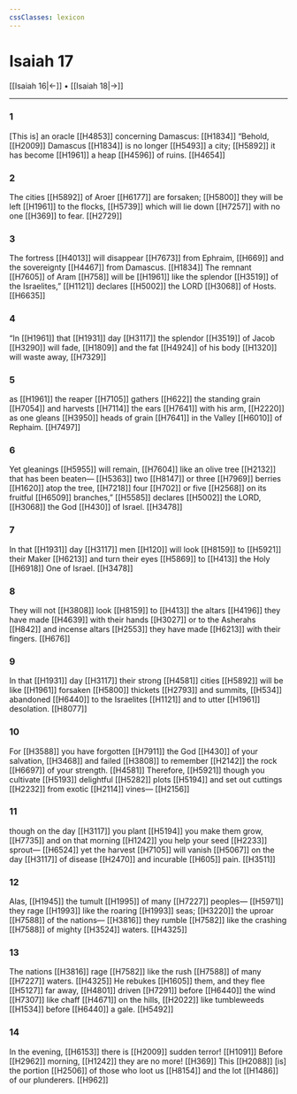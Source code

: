 ```yaml
---
cssClasses: lexicon
---
```


# Isaiah 17

[[Isaiah 16|←]] • [[Isaiah 18|→]]

---

### 1
[This is] an oracle [[H4853]] concerning Damascus: [[H1834]] “Behold, [[H2009]] Damascus [[H1834]] is no longer [[H5493]] a city; [[H5892]] it has become [[H1961]] a heap [[H4596]] of ruins. [[H4654]]

### 2
The cities [[H5892]] of Aroer [[H6177]] are forsaken; [[H5800]] they will be left [[H1961]] to the flocks, [[H5739]] which will lie down [[H7257]] with no one [[H369]] to fear. [[H2729]]

### 3
The fortress [[H4013]] will disappear [[H7673]] from Ephraim, [[H669]] and the sovereignty [[H4467]] from Damascus. [[H1834]] The remnant [[H7605]] of Aram [[H758]] will be [[H1961]] like the splendor [[H3519]] of the Israelites,” [[H1121]] declares [[H5002]] the LORD [[H3068]] of Hosts. [[H6635]]

### 4
“In [[H1961]] that [[H1931]] day [[H3117]] the splendor [[H3519]] of Jacob [[H3290]] will fade, [[H1809]] and the fat [[H4924]] of his body [[H1320]] will waste away, [[H7329]]

### 5
as [[H1961]] the reaper [[H7105]] gathers [[H622]] the standing grain [[H7054]] and harvests [[H7114]] the ears [[H7641]] with his arm, [[H2220]] as one gleans [[H3950]] heads of grain [[H7641]] in the Valley [[H6010]] of Rephaim. [[H7497]]

### 6
Yet gleanings [[H5955]] will remain, [[H7604]] like an olive tree [[H2132]] that has been beaten— [[H5363]] two [[H8147]] or three [[H7969]] berries [[H1620]] atop the tree, [[H7218]] four [[H702]] or five [[H2568]] on its fruitful [[H6509]] branches,” [[H5585]] declares [[H5002]] the LORD, [[H3068]] the God [[H430]] of Israel. [[H3478]]

### 7
In that [[H1931]] day [[H3117]] men [[H120]] will look [[H8159]] to [[H5921]] their Maker [[H6213]] and turn their eyes [[H5869]] to [[H413]] the Holy [[H6918]] One of Israel. [[H3478]]

### 8
They will not [[H3808]] look [[H8159]] to [[H413]] the altars [[H4196]] they have made [[H4639]] with their hands [[H3027]] or to the Asherahs [[H842]] and incense altars [[H2553]] they have made [[H6213]] with their fingers. [[H676]]

### 9
In that [[H1931]] day [[H3117]] their strong [[H4581]] cities [[H5892]] will be like [[H1961]] forsaken [[H5800]] thickets [[H2793]] and summits, [[H534]] abandoned [[H6440]] to the Israelites [[H1121]] and to utter [[H1961]] desolation. [[H8077]]

### 10
For [[H3588]] you have forgotten [[H7911]] the God [[H430]] of your salvation, [[H3468]] and failed [[H3808]] to remember [[H2142]] the rock [[H6697]] of your strength. [[H4581]] Therefore, [[H5921]] though you cultivate [[H5193]] delightful [[H5282]] plots [[H5194]] and set out cuttings [[H2232]] from exotic [[H2114]] vines— [[H2156]]

### 11
though on the day [[H3117]] you plant [[H5194]] you make them grow, [[H7735]] and on that morning [[H1242]] you help your seed [[H2233]] sprout— [[H6524]] yet the harvest [[H7105]] will vanish [[H5067]] on the day [[H3117]] of disease [[H2470]] and incurable [[H605]] pain. [[H3511]]

### 12
Alas, [[H1945]] the tumult [[H1995]] of many [[H7227]] peoples— [[H5971]] they rage [[H1993]] like the roaring [[H1993]] seas; [[H3220]] the uproar [[H7588]] of the nations— [[H3816]] they rumble [[H7582]] like the crashing [[H7588]] of mighty [[H3524]] waters. [[H4325]]

### 13
The nations [[H3816]] rage [[H7582]] like the rush [[H7588]] of many [[H7227]] waters. [[H4325]] He rebukes [[H1605]] them,  and they flee [[H5127]] far away, [[H4801]] driven [[H7291]] before [[H6440]] the wind [[H7307]] like chaff [[H4671]] on the hills, [[H2022]] like tumbleweeds [[H1534]] before [[H6440]] a gale. [[H5492]]

### 14
In the evening, [[H6153]] there is [[H2009]] sudden terror! [[H1091]] Before [[H2962]] morning, [[H1242]] they are no more! [[H369]] This [[H2088]] [is] the portion [[H2506]] of those who loot us [[H8154]] and the lot [[H1486]] of our plunderers. [[H962]]

